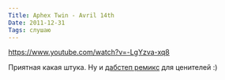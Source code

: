 ```yaml
---
Title: Aphex Twin - Avril 14th
Date: 2011-12-31
Tags: слушаю
---
```


https://www.youtube.com/watch?v=-LgYzva-xq8

Приятная какая штука. Ну и [дабстеп ремикс](http://soundcloud.com/dubstep/avril-14th-by-aphex-twin) для ценителей :)